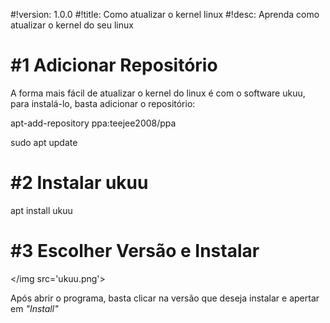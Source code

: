 #!version: 1.0.0
#!title: Como atualizar o kernel linux
#!desc: Aprenda como atualizar o kernel do seu linux

# #1 Adicionar Repositório

A forma mais fácil de atualizar o kernel do linux é com o software ukuu, para instalá-lo, basta adicionar o repositório:

<cmd sudo='true'>apt-add-repository ppa:teejee2008/ppa</cmd>

<cmd sudo='true'>sudo apt update</cmd>

# #2 Instalar ukuu
<cmd sudo='true'>apt install ukuu</cmd>

# #3 Escolher Versão e Instalar
</img src='ukuu.png'>

Após abrir o programa, basta clicar na versão que deseja instalar e apertar em <i>"Install"</i>

<scripts>
	</file tag='script-file' src='ukuu_install.sh' name='ukuu_install.sh'>
</scripts>